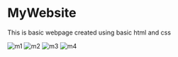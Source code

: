 # MyWebsite
This is basic webpage created using basic html and css

![m1](https://user-images.githubusercontent.com/102681545/209465043-b7233280-b521-4524-8484-5b60ad16eb03.JPG)
![m2](https://user-images.githubusercontent.com/102681545/209465048-8a6bdd23-b222-465c-91e0-b58c095ec07b.JPG)
![m3](https://user-images.githubusercontent.com/102681545/209465052-f7bf49d3-ed15-4fea-9138-fe20536c6f77.JPG)
![m4](https://user-images.githubusercontent.com/102681545/209465056-c288c022-d1ec-49d7-b0ef-e651d8d90ed5.JPG)
